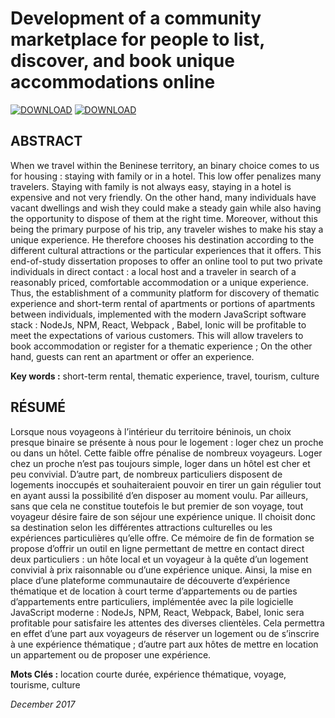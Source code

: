 # Development of a community marketplace for people to list, discover, and book unique accommodations online

[![DOWNLOAD](https://img.shields.io/github/downloads-pre/atom/atom/latest/total.svg?style=for-the-badge)](https://github.com/kenn44/memoire-licence-al/raw/master/memoire_licence_al.pdf)
[![DOWNLOAD](https://img.shields.io/badge/Link-Presentation-brightgreen.svg)](https://docs.google.com/presentation/d/1m-1vW5RlopzsqpVnDENtZBhPXj1se54JdauNJZH0y-o/edit?usp=sharing)

## ABSTRACT
When we travel within the Beninese territory, an binary choice comes to us for housing : staying with family or in a hotel. This low offer penalizes many travelers. Staying with family is not always easy, staying in a hotel is expensive and not very friendly. On the other hand, many individuals have vacant dwellings and wish they could make a steady gain while also having the opportunity to dispose of them at the right time. Moreover, without this being the primary purpose of his trip, any traveler wishes to make his stay a unique experience. He therefore chooses his destination according to the different cultural attractions or the particular experiences that it offers. This end-of-study dissertation proposes to offer an online tool to put two private individuals in direct contact : a local host and a traveler in search of a reasonably priced, comfortable accommodation or a unique experience. Thus, the establishment of a community platform for discovery of thematic experience and short-term rental of apartments or portions of apartments between individuals, implemented with the modern JavaScript software stack : NodeJs, NPM, React, Webpack , Babel, Ionic will be profitable to meet the expectations of various customers. This will allow travelers to book accommodation or register for a thematic experience ; On the other hand, guests can rent an apartment or offer an experience.

**Key words :** short-term rental, thematic experience, travel, tourism, culture

## RÉSUMÉ
Lorsque nous voyageons à l’intérieur du territoire béninois, un choix presque binaire se présente à nous pour le logement : loger chez un proche ou dans un hôtel. Cette faible offre pénalise de nombreux voyageurs. Loger chez un proche n’est pas toujours simple, loger dans un hôtel est cher et peu convivial. D’autre part, de nombreux particuliers disposent de logements inoccupés et souhaiteraient pouvoir en tirer un gain régulier tout en ayant aussi la possibilité d’en disposer au moment voulu. Par ailleurs, sans que cela ne constitue toutefois le but premier de son voyage, tout voyageur désire faire de son séjour une expérience unique. Il choisit donc sa destination selon les différentes attractions culturelles ou les expériences particulières qu’elle offre. Ce mémoire de fin de formation se propose d’offrir un outil en ligne permettant de mettre en contact direct deux particuliers : un hôte local et un voyageur à la quête d’un logement convivial à prix raisonnable ou d’une expérience unique. Ainsi, la mise en place d’une plateforme communautaire de découverte d’expérience thématique et de location à court terme d’appartements ou de parties d’appartements entre particuliers, implémentée avec la pile logicielle JavaScript moderne : NodeJs, NPM, React, Webpack, Babel, Ionic sera profitable pour satisfaire les attentes des diverses clientèles. Cela permettra en effet d’une part aux voyageurs de réserver un logement ou de s’inscrire à une expérience thématique ; d’autre part aux hôtes de mettre en location un appartement ou de proposer une expérience.

**Mots Clés :** location courte durée, expérience thématique, voyage, tourisme, culture

*December 2017*